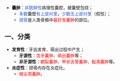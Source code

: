 * **囊肿**：<font color="#245bdb">非脓肿性</font>病理性囊腔，被囊壁包绕；
	* <font color="#245bdb">多数</font>囊壁<font color="#245bdb">有上皮衬里</font>，<font color="#245bdb">少数</font><font color="#245bdb">无上皮衬里</font>（假性）；
	* <font color="#245bdb">颌骨</font>是人类骨骼中<font color="#ff0000">最好发囊肿</font>的部位。


## 一、分类
* **发育性**：牙齿发育、萌出过程中产生；
	* **牙源性**：<font color="#ff0000">含牙囊肿</font>、<font color="#ff0000">萌出囊肿</font>等；
	* **非牙源性**：<font color="#ff0000">鳃裂囊肿</font>、<font color="#ff0000">甲状舌管囊肿</font>、<font color="#ff0000">黏液囊肿</font>等。
* **炎症性**：颌骨内存在炎症灶。
	* <font color="#ff0000">根尖周囊肿</font>。
